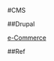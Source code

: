 #CMS

##Drupal

[e-Commerce](https://www.drupal.org/resource-guides/building-ecommerce)


##Ref

[]()